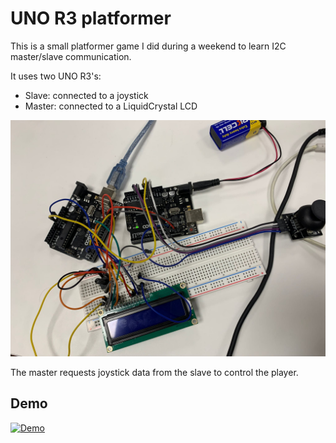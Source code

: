 # UNO R3 platformer

This is a small platformer game I did during a weekend to learn I2C master/slave communication.

It uses two UNO R3's:

- Slave: connected to a joystick
- Master: connected to a LiquidCrystal LCD

![Setup](assets/setup.jpg)

The master requests joystick data from the slave to control the player.

## Demo

[![Demo](https://img.youtube.com/vi/ijTg4G4QMKo/1.jpg)](https://youtu.be/ijTg4G4QMKo)
